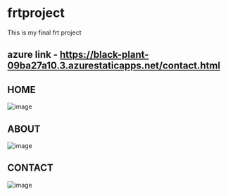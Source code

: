 # frtproject
This is my final frt project 
## azure link - https://black-plant-09ba27a10.3.azurestaticapps.net/contact.html

## HOME
![image](https://github.com/NehaKumari-tech/frtproject/assets/140386551/38988c0a-2300-4e56-b47d-b347c24b4de9) 

## ABOUT
![image](https://github.com/NehaKumari-tech/frtproject/assets/140386551/d6129bef-722e-43ba-adbf-262d99373bf9) 

## CONTACT 
![image](https://github.com/NehaKumari-tech/frtproject/assets/140386551/4db95182-04dc-41c8-ae10-2542691226be)




